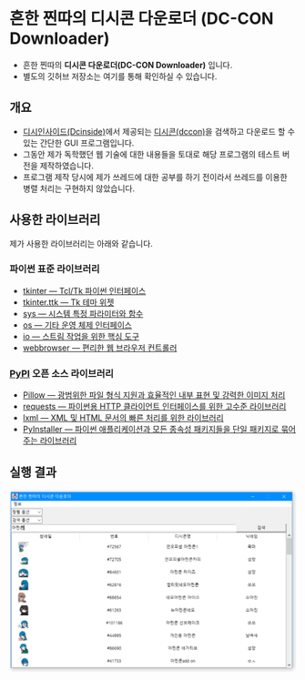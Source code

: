 # 흔한 찐따의 디시콘 다운로더 (DC-CON Downloader)

- 흔한 찐따의 **디시콘 다운로더(DC-CON Downloader)** 입니다.
- 별도의 깃허브 저장소는 여기를 통해 확인하실 수 있습니다.

## 개요

- [디시인사이드(Dcinside)](https://www.dcinside.com/)에서 제공되는 [디시콘(dccon)](https://dccon.dcinside.com/)을 검색하고 다운로드 할 수 있는 간단한 GUI 프로그램입니다.
- 그동안 제가 독학했던 웹 기술에 대한 내용들을 토대로 해당 프로그램의 테스트 버전을 제작하였습니다.
- 프로그램 제작 당시에 제가 쓰레드에 대한 공부를 하기 전이라서 쓰레드를 이용한 병렬 처리는 구현하지 않았습니다.

## 사용한 라이브러리

제가 사용한 라이브러리는 아래와 같습니다.

### 파이썬 표준 라이브러리

- [tkinter — Tcl/Tk 파이썬 인터페이스](https://docs.python.org/ko/3/library/tkinter.html)
- [tkinter.ttk — Tk 테마 위젯](https://docs.python.org/ko/3/library/tkinter.ttk.html)
- [sys — 시스템 특정 파라미터와 함수](https://docs.python.org/ko/3/library/sys.html)
- [os — 기타 운영 체제 인터페이스](https://docs.python.org/ko/3/library/os.html)
- [io — 스트림 작업을 위한 핵심 도구](https://docs.python.org/ko/3/library/io.html)
- [webbrowser — 편리한 웹 브라우저 컨트롤러](https://docs.python.org/ko/3/library/webbrowser.html)

### [PyPI](https://pypi.org/) 오픈 소스 라이브러리

- [Pillow — 광범위한 파일 형식 지원과 효율적인 내부 표현 및 강력한 이미지 처리](https://pillow.readthedocs.io/en/stable/)
- [requests — 파이썬용 HTTP 클라이언트 인터페이스를 위한 고수준 라이브러리](https://docs.python-requests.org/en/master/)
- [lxml — XML 및 HTML 문서의 빠른 처리를 위한 라이브러리](https://lxml.de/)
- [PyInstaller — 파이썬 애플리케이션과 모든 종속성 패키지들을 단일 패키지로 묶어주는 라이브러리](https://pyinstaller.org/en/stable/)

## 실행 결과

![dccon-downloader](https://raw.githubusercontent.com/iam-jjintta/python-tutorial/main/projects/dccon-downloader/images/3.PNG)
